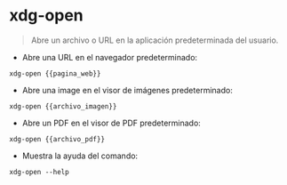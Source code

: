 # xdg-open

> Abre un archivo o URL en la aplicación predeterminada del usuario.

- Abre una URL en el navegador predeterminado:

`xdg-open {{pagina_web}}`

- Abre una image en el visor de imágenes predeterminado:

`xdg-open {{archivo_imagen}}`

- Abre un PDF en el visor de PDF predeterminado:

`xdg-open {{archivo_pdf}}`

- Muestra la ayuda del comando:

`xdg-open --help`

